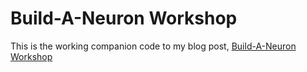 # Build-A-Neuron Workshop
This is the working companion code to my blog post, [Build-A-Neuron Workshop](https://www.wcmusings.com/build_a_neuron_workshop/)
